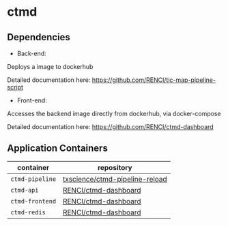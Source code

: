 # ctmd

## Dependencies

* Back-end:

Deploys a image to dockerhub

Detailed documentation here: https://github.com/RENCI/tic-map-pipeline-script

* Front-end:

Accesses the backend image directly from dockerhub, via docker-compose

Detailed documentation here: https://github.com/RENCI/ctmd-dashboard

## Application Containers

container       | repository
--------------- | --------------
`ctmd-pipeline` | [txscience/ctmd-pipeline-reload](https://github.com/txscience/ctmd-pipeline-reload)
`ctmd-api`      | [RENCI/ctmd-dashboard](https://github.com/RENCI/ctmd-dashboard)
`ctmd-frontend` | [RENCI/ctmd-dashboard](https://github.com/RENCI/ctmd-dashboard)
`ctmd-redis`    | [RENCI/ctmd-dashboard](https://github.com/RENCI/ctmd-dashboard)
